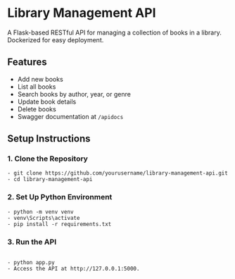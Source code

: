 # Library Management API

A Flask-based RESTful API for managing a collection of books in a library.
Dockerized for easy deployment.

## Features
- Add new books
- List all books
- Search books by author, year, or genre
- Update book details
- Delete books 
- Swagger documentation at `/apidocs`

## Setup Instructions
### 1. Clone the Repository
```
- git clone https://github.com/yourusername/library-management-api.git
- cd library-management-api
```
### 2. Set Up Python Environment
```
- python -m venv venv
- venv\Scripts\activate
- pip install -r requirements.txt
```

### 3. Run the API
```

- python app.py
- Access the API at http://127.0.0.1:5000.
```

